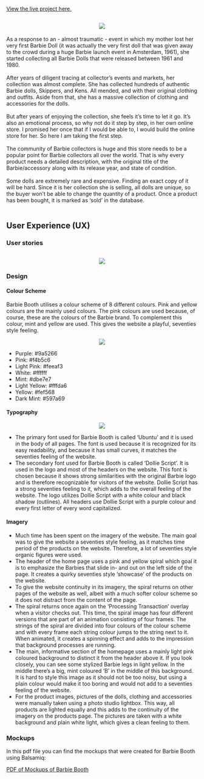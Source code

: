 [View the live project here.](https://barbiebooth.herokuapp.com/)

<h2 align="center"><img src="https://github.com/MarthGimenzo/barbiebooth/blob/master/static/images/readme/barbieboothlogo.jpg?raw=true"></h2>

As a response to an - almost traumatic - event in which my mother lost her very first Barbie Doll (it was actually the very first doll that was given away to the crowd during a huge Barbie launch event in Amsterdam, 1961), she started collecting all Barbie Dolls that were released between 1961 and 1980.</br></br>
After years of diligent tracing at collector’s events and markets, her collection was almost complete. She has collected hundreds of authentic Barbie dolls, Skippers, and Kens. All mended, and with their original clothing and outfits. Aside from that, she has a massive collection of clothing and accessories for the dolls.</br></br>
But after years of enjoying the collection, she feels it’s time to let it go. It’s also an emotional process, so why not do it step by step, in her own online store. I promised her once that if I would be able to, I would build the online store for her. So here I am taking the first step.</br></br>
The community of Barbie collectors is huge and this store needs to be a popular point for Barbie collectors all over the world. That is why every product needs a detailed description, with the original title of the Barbie/accessory along with its release year, and state of condition.</br></br>
Some dolls are extremely rare and expensive. Finding an exact copy of it will be hard. Since it is her collection she is selling, all dolls are unique, so the buyer won’t be able to change the quantity of a product. Once a product has been bought, it is marked as ‘sold’ in the database.</br></br>

## User Experience (UX)

### User stories

<h2 align="center"><img src="https://github.com/MarthGimenzo/barbiebooth/blob/master/static/images/readme/userstories.jpg?raw=true"></h2>

### Design

#### Colour Scheme

Barbie Booth utilises a colour scheme of 8 different colours. Pink and yellow colours are the mainly used colours. The pink colours are used because, of course, these are the colours of the Barbie brand. To complement this colour, mint and yellow are used. This gives the website a playful, seventies style feeling.
<div align="center">
    <img src="https://github.com/MarthGimenzo/barbiebooth/blob/master/static/images/readme/colourscheme.jpg?raw=true">
</div>

- Purple: #9a5266
- Pink: #f4b5c6
- Light Pink: #feeaf3
- White: #ffffff
- Mint: #dbe7e7
- Light Yellow: #fffda6
- Yellow: #fef568
- Dark Mint: #597a69

#### Typography

<div align="center">
    <img src="https://github.com/MarthGimenzo/barbiebooth/blob/master/static/images/readme/fonts.jpg?raw=true">
</div>

- The primary font used for Barbie Booth is called ‘Ubuntu’ and it is used in the body of all pages. The font is used because it is recognized for its easy readability, and because it has small curves, it matches the seventies feeling of the website.
- The secondary font used for Barbie Booth is called ‘Dollie Script’. It is used in the logo and most of the headers on the website. This font is chosen because it shows strong similarities with the original Barbie logo and is therefore recognizable for visitors of the website. Dollie Script has a strong seventies feeling to it, which adds to the overall feeling of the website. The logo utilizes Dollie Script with a white colour and black shadow (outlines). All headers use Dollie Script with a purple colour and every first letter of every word capitalized.

#### Imagery

- Much time has been spent on the imagery of the website. The main goal was to give the website a seventies style feeling, as it matches time period of the products on the website. Therefore, a lot of seventies style organic figures were used.
- The header of the home page uses a pink and yellow spiral which goal it is to emphasize the Barbies that slide in- and out on the left side of the page. It creates a quirky seventies style ‘showcase’ of the products on the website.
- To give the website continuity in its imagery, the spiral returns on other pages of the website as well, albeit with a much softer colour scheme so it does not distract from the content of the page.
- The spiral returns once again on the ‘Processing Transaction’ overlay when a visitor checks out. This time, the spiral image has four different versions that are part of an animation consisting of four frames. The strings of the spiral are divided into four colours of the colour scheme and with every frame each string colour jumps to the string next to it. When animated, it creates a spinning effect and adds to the impression that background processes are running.
- The main, informative section of the homepage uses a mainly light pink coloured background to distinct it from the header above it. If you look closely, you can see some stylized Barbie legs in light yellow. In the middle there’s a big, mint coloured ‘B’ in the middle of this background. It is hard to style this image as it should not be too noisy, but using a plain colour would make it too boring and would not add to a seventies feeling of the website.
- For the product images, pictures of the dolls, clothing and accessories were manually taken using a photo studio lightbox. This way, all products are lighted equally and this adds to the continuity of the imagery on the products page. The pictures are taken with a white background and plain white light, which gives a clean feeling to them.

### Mockups

In this pdf file you can find the mockups that were created for Barbie Booth using Balsamiq:

[PDF of Mockups of Barbie Booth](https://github.com/MarthGimenzo/barbiebooth/blob/master/static/pdf/barbiebooth_mockups.pdf)